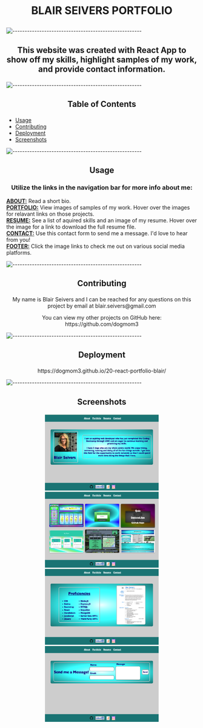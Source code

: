 # <p align="center">BLAIR SEIVERS PORTFOLIO
![-----------------------------------------------------](https://raw.githubusercontent.com/andreasbm/readme/master/assets/lines/rainbow.png)

## <p align="center">This website was created with React App to show off my skills, highlight samples of my work, and provide contact information.</p>

![-----------------------------------------------------](https://raw.githubusercontent.com/andreasbm/readme/master/assets/lines/rainbow.png)

 ## <p align="center">Table of Contents</p>
  * [Usage](#usage)
  * [Contributing](#contributing)
  * [Deployment](#deployment)
  * [Screenshots](#screenshots)

  ![-----------------------------------------------------](https://raw.githubusercontent.com/andreasbm/readme/master/assets/lines/rainbow.png)

  ## <p align="center">Usage</p>
### <p align="center">Utilize the links in the navigation bar for more info about me:</p>

**<u>ABOUT:</u>** Read a short bio.<br>
**<u>PORTFOLIO:</u>** View images of samples of my work. Hover over the images for relavant links on those projects.<br>
**<u>RESUME:</u>** See a list of aquired skills and an image of my resume. Hover over the image for a link to download the full resume file.<br>
**<u>CONTACT:</u>** Use this contact form to send me a message. I'd love to hear from you!<br>
**<u>FOOTER:</u>** Click the image links to check me out on various social media platforms.

  ![-----------------------------------------------------](https://raw.githubusercontent.com/andreasbm/readme/master/assets/lines/rainbow.png)

  ## <p align="center">Contributing</p>
  <p align="center">My name is Blair Seivers and I can be reached for any questions on this project by email at
  blair.seivers@gmail.com </br></p>
  <p align="center">You can view my other projects on GitHub here: https://github.com/dogmom3</p>
  
  ![-----------------------------------------------------](https://raw.githubusercontent.com/andreasbm/readme/master/assets/lines/rainbow.png)

  ## <p align="center">Deployment</p>
  <p align="center"> https://dogmom3.github.io/20-react-portfolio-blair/ </p>
  
  ![-----------------------------------------------------](https://raw.githubusercontent.com/andreasbm/readme/master/assets/lines/rainbow.png)

  ## <p align="center">Screenshots</p>
  <!-- ![About] -->

  <p align="center"><img src="./src/assets/about-tab.png" width="300" height="200">
  <img src="./src/assets/portfolio-tab.png" width="300" height="200"> </br>
  <img src="./src/assets/resume-tab.png" width="300" height="200">
  <img src="./src/assets/contact-tab.png" width="300" height="200"></p>

  <!-- ![App Image](./src/assets/about-tab.png)
  ![App Image](./src/assets/portfolio-tab.png)
  ![App Image](./src/assets/resume-tab.png)
  ![App Image](./src/assets/contact-tab.png) -->

 